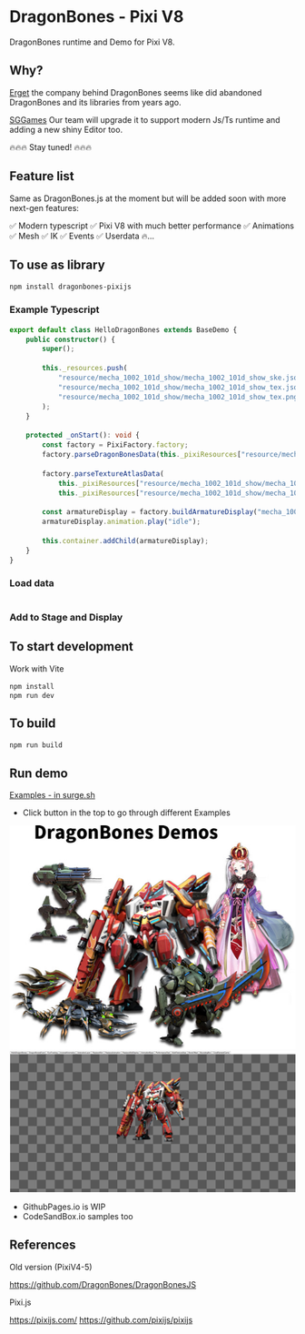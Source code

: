 # DragonBones - Pixi V8
DragonBones runtime and Demo for Pixi V8.

## Why?
[Erget](https://egret.com) the company behind DragonBones seems like did abandoned DragonBones and its libraries from years ago.

[SGGames](https://sggame.us) Our team will upgrade it to support modern Js/Ts runtime and adding a new shiny Editor too. 

🔥🔥🔥 Stay tuned! 🔥🔥🔥

## Feature list
Same as DragonBones.js at the moment but will be added soon with more next-gen features:

✅ Modern typescript
✅ Pixi V8 with much better performance
✅ Animations
✅ Mesh
✅ IK
✅ Events
✅ Userdata
🔥...

## To use as library
```
npm install dragonbones-pixijs
```
### Example Typescript
```typescript
export default class HelloDragonBones extends BaseDemo {
    public constructor() {
        super();

        this._resources.push(
            "resource/mecha_1002_101d_show/mecha_1002_101d_show_ske.json",
            "resource/mecha_1002_101d_show/mecha_1002_101d_show_tex.json",
            "resource/mecha_1002_101d_show/mecha_1002_101d_show_tex.png"
        );
    }

    protected _onStart(): void {
        const factory = PixiFactory.factory;
        factory.parseDragonBonesData(this._pixiResources["resource/mecha_1002_101d_show/mecha_1002_101d_show_ske.json"]);

        factory.parseTextureAtlasData(
            this._pixiResources["resource/mecha_1002_101d_show/mecha_1002_101d_show_tex.json"],
            this._pixiResources["resource/mecha_1002_101d_show/mecha_1002_101d_show_tex.png"]);

        const armatureDisplay = factory.buildArmatureDisplay("mecha_1002_101d", "mecha_1002_101d_show")!;
        armatureDisplay.animation.play("idle");

        this.container.addChild(armatureDisplay);
    }
}
```

### Load data
```

```

### Add to Stage and Display


## To start development
Work with Vite

```
npm install
npm run dev
```

## To build
```
npm run build
```

## Run demo
[Examples - in surge.sh](https://dragonbones-pixi-v8-demo.surge.sh)

- Click button in the top to go through different Examples

![ScreenshotAll](./public/screenshots/screenshot-all.jpg)
![Screenshot](./public/screenshots/screenshot-01.png)

- GithubPages.io is WIP
- CodeSandBox.io samples too


## References
Old version (PixiV4-5)

https://github.com/DragonBones/DragonBonesJS

Pixi.js

https://pixijs.com/
https://github.com/pixijs/pixijs